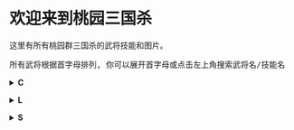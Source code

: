 # 欢迎来到桃园三国杀

这里有所有桃园群三国杀的武将技能和图片。

<pre>所有武将根据首字母排列, 你可以展开首字母或点击左上角搜索武将名/技能名</pre>


<details>
  <summary><strong>C</strong></summary>
    
  [曹操](../pages/曹操.md)
  
</details>

<p></p>
<p></p>

<details>
  <summary><strong>L</strong></summary>
    
  [刘备](../pages/刘备.md)
  
</details>

<p></p>
<p></p>

<details>
  <summary><strong>S</strong></summary>
    
  [孙权](../pages/孙权.md)
  
</details>
